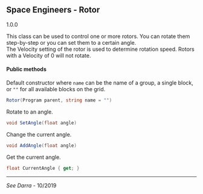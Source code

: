 ## Space Engineers - Rotor
1.0.0

This class can be used to control one or more rotors. You can rotate them step-by-step or you can set them to a certain angle.<br>
The Velocity setting of the rotor is used to determine rotation speed. Rotors with a Velocity of 0 will not rotate.

#### Public methods
Default constructor where `name` can be the name of a group, a single block, or `""` for all available blocks on the grid.
```C#
Rotor(Program parent, string name = "")
```
Rotate to an angle.
```C#
void SetAngle(float angle)
```
Change the current angle.
```C#
void AddAngle(float angle)
```
Get the current angle.
```C#
float CurrentAngle { get; }
```
---
*See Darra* - 10/2019
